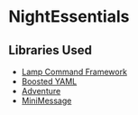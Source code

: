 # NightEssentials

## Libraries Used
- [Lamp Command Framework](https://github.com/Revxrsal/Lamp)
- [Boosted YAML](https://github.com/dejvokep/boosted-yaml)
- [Adventure](https://docs.advntr.dev/index.html)
- [MiniMessage](https://docs.advntr.dev/minimessage/index.html)